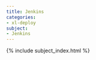 ```yaml
---
title: Jenkins
categories:
- xl-deploy
subject:
- Jenkins
---
```


{% include subject_index.html %}
